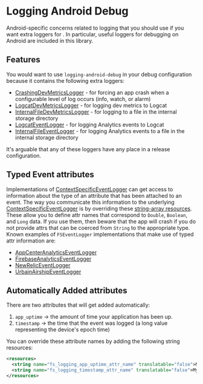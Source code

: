 # Logging Android Debug

Android-specific concerns related to logging that you should use if you want extra loggers for . In particular, useful loggers for debugging on Android are included in this library.

## Features

You would want to use `logging-android-debug` in your debug configuration because it contains the following extra loggers:
- [CrashingDevMetricsLogger](src/main/kotlin/com/fsryan/tools/logging/android/CrashingDevMetricsLogger.kt) - for forcing an app crash when a configurable level of log occurs (info, watch, or alarm)
- [LogcatDevMetricsLogger](src/main/kotlin/com/fsryan/tools/logging/android/LogcatDevMetricsLogger.kt) - for logging dev metrics to Logcat
- [InternalFileDevMetricsLogger](src/main/kotlin/com/fsryan/tools/logging/android/InternalFileDevMetricsLogger.kt) - for logging to a file in the internal storage directory
- [LogcatEventLogger](src/main/kotlin/com/fsryan/tools/logging/android/LogcatEventLogger.kt) - for logging Analytics events to Logcat
- [InternalFileEventLogger](src/main/kotlin/com/fsryan/tools/logging/android/InternalFileEventLogger.kt) - for logging Analytics events to a file in the internal storage directory

It's arguable that any of these loggers have any place in a release configuration.

## Typed Event attributes
Implementations of [ContextSpecificEventLogger](../logging/src/androidMain/kotlin/com/fsryan/tools/logging/android/ContextSpecificEventLogger.kt) can get access to information about the type of an attribute that has been attached to an event. The way you communicate this information to the underlying [ContextSpecificEventLogger](src/main/java/com/fsryan/tools/logging/android/ContextSpecificEventLogger.kt) is by overriding these [string-array resources](src/main/res/values/arrays.xml). These allow you to define attr names that correspond to `Double`, `Boolean`, and `Long` data. If you use them, then beware that the app will crash if you do not provide attrs that can be coerced from `String` to the appropriate type. Known examples of `FSEventLogger` implementations that make use of typed attr information are:
- [AppCenterAnalyticsEventLogger](../logging-android-appcenter3/src/main/java/com/fsryan/tools/logging/android/AppCenterAnalyticsEventLogger.kt)
- [FirebaseAnalyticsEventLogger](../logging-android-firebase/src/main/java/com/fsryan/tools/logging/android/FirebaseAnalyticsEventLogger.kt)
- [NewRelicEventLogger](../logging-android-newrelic/src/main/java/com/fsryan/tools/logging/android/newrelic/NewRelicEventLogger.kt)
- [UrbainAirshipEventLogger](../logging-android-urbanairship/src/main/java/com/fsryan/tools/logging/android/urbanairship/UrbanAirshipEventLogger.kt)

## Automatically Added attributes
There are two attributes that will get added automatically:
1. `app_uptime` -> the amount of time your application has been up.
2. `timestamp` -> the time that the event was logged (a long value representing the device's epoch time)

You can override these attribute names by adding the following string resources:
```xml
<resources>
  <string name="fs_logging_app_uptime_attr_name" translatable="false">MyUptimeAttrName</string>
  <string name="fs_logging_timestamp_attr_name" translatable="false">MyTimestampAttrName</string>
</resources>
```